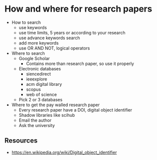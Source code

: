 # How and where for research papers

- How to search
    - use keywords
    - use time limits, 5 years or according to your research
    - use advance keywords search
    - add more keywords
    - use OR AND NOT, logical operators
- Where to search
    - Google Scholar
        - Contains more than research paper, so use it properly
    - Electronic databases
        - siencedirect
        - ieeexplore
        - acm digital library
        - scopus
        - web of science
    - Pick 2 or 3 databases
- Where to get the pay walled research paper
    - Every research paper have a DOI, digital object identifier
    - Shadow libraries like scihub
    - Email the author
    - Ask the university

## Resources

- <https://en.wikipedia.org/wiki/Digital_object_identifier>
